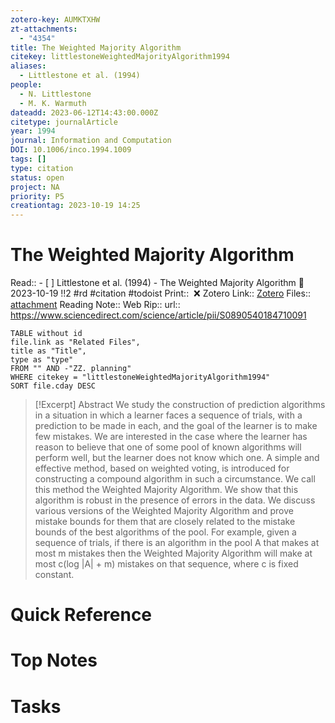 ```yaml
---
zotero-key: AUMKTXHW
zt-attachments:
  - "4354"
title: The Weighted Majority Algorithm
citekey: littlestoneWeightedMajorityAlgorithm1994
aliases:
  - Littlestone et al. (1994)
people:
  - N. Littlestone
  - M. K. Warmuth
dateadd: 2023-06-12T14:43:00.000Z
citetype: journalArticle
year: 1994
journal: Information and Computation
DOI: 10.1006/inco.1994.1009
tags: []
type: citation
status: open
project: NA
priority: P5
creationtag: 2023-10-19 14:25
---
```

# The Weighted Majority Algorithm
Read:: - [ ] Littlestone et al. (1994) - The Weighted Majority Algorithm 🛫2023-10-19 !!2 #rd #citation #todoist
Print::  ❌
Zotero Link:: [Zotero](zotero://select/library/items/AUMKTXHW) 
Files:: [attachment](<file:///C:/Users/michaelt/Insync/m@tarlton.info/Google%20Drive/06.%20Zotero/storage_new/Information%20and%20Computation_1994/Littlestone_Warmuth_1994_The%20Weighted%20Majority%20Algorithm.pdf>)
Reading Note::
Web Rip::
url:: https://www.sciencedirect.com/science/article/pii/S0890540184710091

```dataview
TABLE without id
file.link as "Related Files",
title as "Title",
type as "type"
FROM "" AND -"ZZ. planning"
WHERE citekey = "littlestoneWeightedMajorityAlgorithm1994" 
SORT file.cday DESC
```

> [!Excerpt] Abstract
> We study the construction of prediction algorithms in a situation in which a learner faces a sequence of trials, with a prediction to be made in each, and the goal of the learner is to make few mistakes. We are interested in the case where the learner has reason to believe that one of some pool of known algorithms will perform well, but the learner does not know which one. A simple and effective method, based on weighted voting, is introduced for constructing a compound algorithm in such a circumstance. We call this method the Weighted Majority Algorithm. We show that this algorithm is robust in the presence of errors in the data. We discuss various versions of the Weighted Majority Algorithm and prove mistake bounds for them that are closely related to the mistake bounds of the best algorithms of the pool. For example, given a sequence of trials, if there is an algorithm in the pool A that makes at most m mistakes then the Weighted Majority Algorithm will make at most c(log |A| + m) mistakes on that sequence, where c is fixed constant.

# Quick Reference

# Top Notes

# Tasks
























